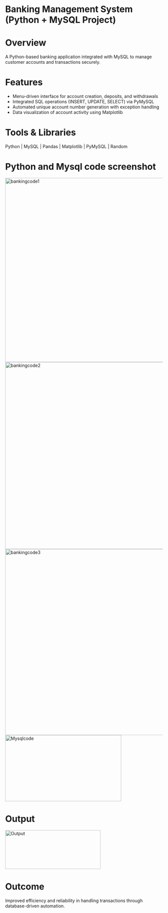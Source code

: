 # Banking Management System (Python + MySQL Project)

# Overview
A Python-based banking application integrated with MySQL to manage customer accounts and transactions securely.

# Features
- Menu-driven interface for account creation, deposits, and withdrawals
- Integrated SQL operations (INSERT, UPDATE, SELECT) via PyMySQL
- Automated unique account number generation with exception handling
- Data visualization of account activity using Matplotlib

# Tools & Libraries
Python | MySQL | Pandas | Matplotlib | PyMySQL | Random

# Python and Mysql code screenshot
<img width="838" height="587" alt="bankingcode1" src="https://github.com/user-attachments/assets/4180f7ec-a4cf-41e1-a453-100379edb400" />
<img width="913" height="596" alt="bankingcode2" src="https://github.com/user-attachments/assets/63dd49cd-0d27-431d-839c-f613e608b2a1" />
<img width="926" height="593" alt="bankingcode3" src="https://github.com/user-attachments/assets/860af879-465d-4905-a12f-10626459abad" />

<img width="371" height="211" alt="Mysqlcode" src="https://github.com/user-attachments/assets/c62c7fd4-f5c2-4d28-a4bf-a6629cfdfb2c" />


#  Output
<img width="305" height="124" alt="Output" src="https://github.com/user-attachments/assets/24f3904b-5e6c-4077-a055-0b8142f97389" />


# Outcome
Improved efficiency and reliability in handling transactions through database-driven automation.
